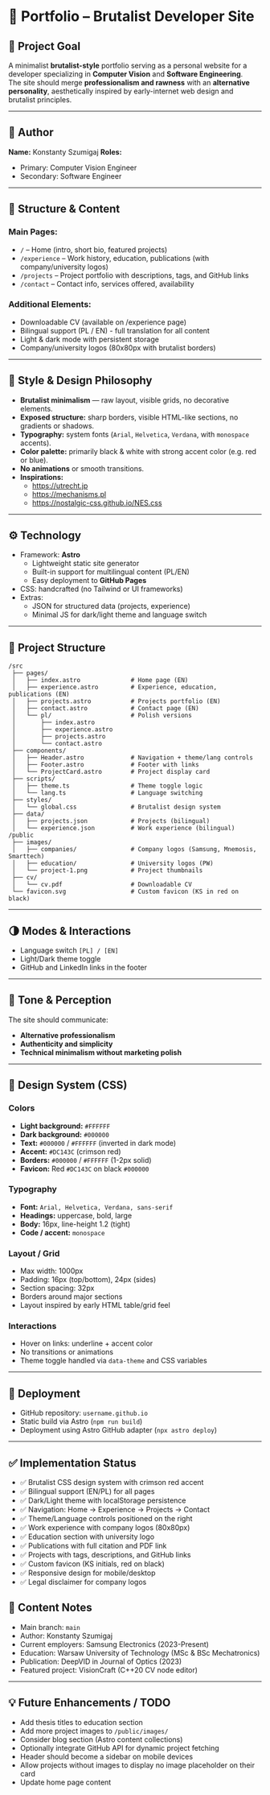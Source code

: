 
# 🧱 Portfolio – Brutalist Developer Site

## 🎯 Project Goal
A minimalist **brutalist-style** portfolio serving as a personal website for a developer specializing in **Computer Vision** and **Software Engineering**.  
The site should merge **professionalism and rawness** with an **alternative personality**, aesthetically inspired by early-internet web design and brutalist principles.

---

## 👤 Author
**Name:** Konstanty Szumigaj
**Roles:**
- Primary: Computer Vision Engineer
- Secondary: Software Engineer

---

## 🧩 Structure & Content
### Main Pages:
- `/` – Home (intro, short bio, featured projects)
- `/experience` – Work history, education, publications (with company/university logos)
- `/projects` – Project portfolio with descriptions, tags, and GitHub links
- `/contact` – Contact info, services offered, availability

### Additional Elements:
- Downloadable CV (available on /experience page)
- Bilingual support (PL / EN) - full translation for all content
- Light & dark mode with persistent storage
- Company/university logos (80x80px with brutalist borders)

---

## 🧠 Style & Design Philosophy
- **Brutalist minimalism** — raw layout, visible grids, no decorative elements.  
- **Exposed structure:** sharp borders, visible HTML-like sections, no gradients or shadows.  
- **Typography:** system fonts (`Arial`, `Helvetica`, `Verdana`, with `monospace` accents).  
- **Color palette:** primarily black & white with strong accent color (e.g. red or blue).  
- **No animations** or smooth transitions.  
- **Inspirations:**
  - https://utrecht.jp  
  - https://mechanisms.pl  
  - https://nostalgic-css.github.io/NES.css  

---

## ⚙️ Technology
- Framework: **Astro**
  - Lightweight static site generator
  - Built-in support for multilingual content (PL/EN)
  - Easy deployment to **GitHub Pages**
- CSS: handcrafted (no Tailwind or UI frameworks)
- Extras:
  - JSON for structured data (projects, experience)
  - Minimal JS for dark/light theme and language switch

---

## 📁 Project Structure
```
/src
 ├── pages/
 │   ├── index.astro              # Home page (EN)
 │   ├── experience.astro         # Experience, education, publications (EN)
 │   ├── projects.astro           # Projects portfolio (EN)
 │   ├── contact.astro            # Contact page (EN)
 │   └── pl/                      # Polish versions
 │       ├── index.astro
 │       ├── experience.astro
 │       ├── projects.astro
 │       └── contact.astro
 ├── components/
 │   ├── Header.astro             # Navigation + theme/lang controls
 │   ├── Footer.astro             # Footer with links
 │   └── ProjectCard.astro        # Project display card
 ├── scripts/
 │   ├── theme.ts                 # Theme toggle logic
 │   └── lang.ts                  # Language switching
 ├── styles/
 │   └── global.css               # Brutalist design system
 ├── data/
 │   ├── projects.json            # Projects (bilingual)
 │   └── experience.json          # Work experience (bilingual)
/public
 ├── images/
 │   ├── companies/               # Company logos (Samsung, Mnemosis, Smarttech)
 │   ├── education/               # University logos (PW)
 │   └── project-1.png            # Project thumbnails
 ├── cv/
 │   └── cv.pdf                   # Downloadable CV
 └── favicon.svg                  # Custom favicon (KS in red on black)
```

---

## 🌗 Modes & Interactions
- Language switch `[PL] / [EN]`
- Light/Dark theme toggle
- GitHub and LinkedIn links in the footer

---

## 🧭 Tone & Perception
The site should communicate:
- **Alternative professionalism**  
- **Authenticity and simplicity**  
- **Technical minimalism without marketing polish**

---

## 🎨 Design System (CSS)
### Colors
- **Light background:** `#FFFFFF`
- **Dark background:** `#000000`
- **Text:** `#000000` / `#FFFFFF` (inverted in dark mode)
- **Accent:** `#DC143C` (crimson red)
- **Borders:** `#000000` / `#FFFFFF` (1-2px solid)
- **Favicon:** Red `#DC143C` on black `#000000`

### Typography
- **Font:** `Arial, Helvetica, Verdana, sans-serif`
- **Headings:** uppercase, bold, large
- **Body:** 16px, line-height 1.2 (tight)
- **Code / accent:** `monospace`

### Layout / Grid
- Max width: 1000px
- Padding: 16px (top/bottom), 24px (sides)
- Section spacing: 32px
- Borders around major sections
- Layout inspired by early HTML table/grid feel

### Interactions
- Hover on links: underline + accent color
- No transitions or animations
- Theme toggle handled via `data-theme` and CSS variables

---

## 🚀 Deployment
- GitHub repository: `username.github.io`
- Static build via Astro (`npm run build`)
- Deployment using Astro GitHub adapter (`npx astro deploy`)

---

## ✅ Implementation Status
- ✅ Brutalist CSS design system with crimson red accent
- ✅ Bilingual support (EN/PL) for all pages
- ✅ Dark/Light theme with localStorage persistence
- ✅ Navigation: Home → Experience → Projects → Contact
- ✅ Theme/Language controls positioned on the right
- ✅ Work experience with company logos (80x80px)
- ✅ Education section with university logo
- ✅ Publications with full citation and PDF link
- ✅ Projects with tags, descriptions, and GitHub links
- ✅ Custom favicon (KS initials, red on black)
- ✅ Responsive design for mobile/desktop
- ✅ Legal disclaimer for company logos

## 📝 Content Notes
- Main branch: `main`
- Author: Konstanty Szumigaj
- Current employers: Samsung Electronics (2023-Present)
- Education: Warsaw University of Technology (MSc & BSc Mechatronics)
- Publication: DeepVID in Journal of Optics (2023)
- Featured project: VisionCraft (C++20 CV node editor)

---

## 💡 Future Enhancements / TODO

- Add thesis titles to education section
- Add more project images to `/public/images/`
- Consider blog section (Astro content collections)
- Optionally integrate GitHub API for dynamic project fetching
- Header should become a sidebar on mobile devices
- Allow projects without images to display no image placeholder on their card
- Update home page content
